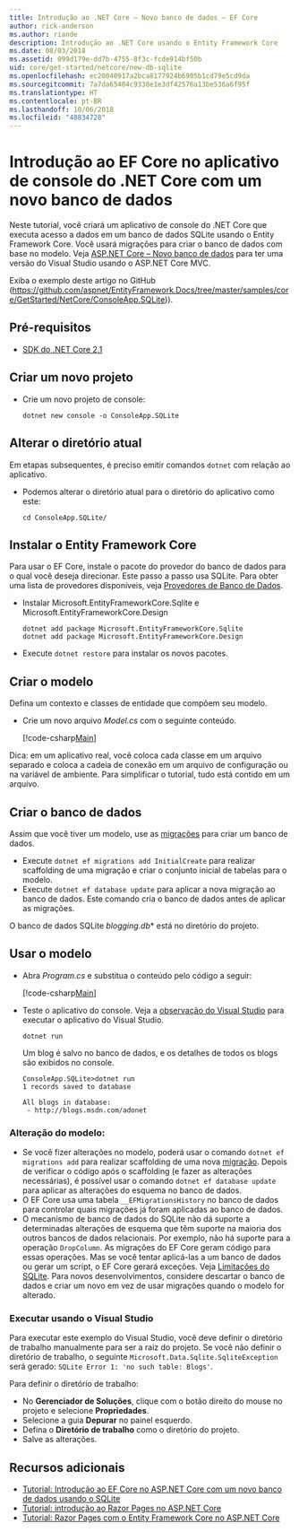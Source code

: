 ```yaml
---
title: Introdução ao .NET Core – Novo banco de dados – EF Core
author: rick-anderson
ms.author: riande
description: Introdução ao .NET Core usando o Entity Framework Core
ms.date: 08/03/2018
ms.assetid: 099d179e-dd7b-4755-8f3c-fcde914bf50b
uid: core/get-started/netcore/new-db-sqlite
ms.openlocfilehash: ec20040917a2bca8177924b6905b1cd79e5cd9da
ms.sourcegitcommit: 7a7da65404c9338e1e3df42576a13be536a6f95f
ms.translationtype: HT
ms.contentlocale: pt-BR
ms.lasthandoff: 10/06/2018
ms.locfileid: "48834728"
---
```

# <a name="getting-started-with-ef-core-on-net-core-console-app-with-a-new-database"></a>Introdução ao EF Core no aplicativo de console do .NET Core com um novo banco de dados

Neste tutorial, você criará um aplicativo de console do .NET Core que executa acesso a dados em um banco de dados SQLite usando o Entity Framework Core. Você usará migrações para criar o banco de dados com base no modelo. Veja [ASP.NET Core – Novo banco de dados](xref:core/get-started/aspnetcore/new-db) para ter uma versão do Visual Studio usando o ASP.NET Core MVC.

Exiba o exemplo deste artigo no GitHub (https://github.com/aspnet/EntityFramework.Docs/tree/master/samples/core/GetStarted/NetCore/ConsoleApp.SQLite)).

## <a name="prerequisites"></a>Pré-requisitos

* [SDK do .NET Core 2.1](https://www.microsoft.com/net/core)

## <a name="create-a-new-project"></a>Criar um novo projeto

* Crie um novo projeto de console:

  ``` Console
  dotnet new console -o ConsoleApp.SQLite
  ```
## <a name="change-the-current-directory"></a>Alterar o diretório atual

Em etapas subsequentes, é preciso emitir comandos `dotnet` com relação ao aplicativo.

* Podemos alterar o diretório atual para o diretório do aplicativo como este:

  ``` Console
  cd ConsoleApp.SQLite/
  ```
## <a name="install-entity-framework-core"></a>Instalar o Entity Framework Core

Para usar o EF Core, instale o pacote do provedor do banco de dados para o qual você deseja direcionar. Este passo a passo usa SQLite. Para obter uma lista de provedores disponíveis, veja [Provedores de Banco de Dados](../../providers/index.md).

* Instalar Microsoft.EntityFrameworkCore.Sqlite e Microsoft.EntityFrameworkCore.Design

  ```Console
  dotnet add package Microsoft.EntityFrameworkCore.Sqlite
  dotnet add package Microsoft.EntityFrameworkCore.Design
  ```

* Execute `dotnet restore` para instalar os novos pacotes.

## <a name="create-the-model"></a>Criar o modelo

Defina um contexto e classes de entidade que compõem seu modelo.

* Crie um novo arquivo *Model.cs* com o seguinte conteúdo.

  [!code-csharp[Main](../../../../samples/core/GetStarted/NetCore/ConsoleApp.SQLite/Model.cs)]

Dica: em um aplicativo real, você coloca cada classe em um arquivo separado e coloca a cadeia de conexão em um arquivo de configuração ou na variável de ambiente. Para simplificar o tutorial, tudo está contido em um arquivo.

## <a name="create-the-database"></a>Criar o banco de dados

Assim que você tiver um modelo, use as [migrações](xref:core/managing-schemas/migrations/index) para criar um banco de dados.

* Execute `dotnet ef migrations add InitialCreate` para realizar scaffolding de uma migração e criar o conjunto inicial de tabelas para o modelo.
* Execute `dotnet ef database update` para aplicar a nova migração ao banco de dados. Este comando cria o banco de dados antes de aplicar as migrações.

O banco de dados SQLite *blogging.db** está no diretório do projeto.

## <a name="use-the-model"></a>Usar o modelo

* Abra *Program.cs* e substitua o conteúdo pelo código a seguir:

  [!code-csharp[Main](../../../../samples/core/GetStarted/NetCore/ConsoleApp.SQLite/Program.cs)]

* Teste o aplicativo do console. Veja a [observação do Visual Studio](#vs) para executar o aplicativo do Visual Studio.

  `dotnet run`

  Um blog é salvo no banco de dados, e os detalhes de todos os blogs são exibidos no console.

  ```Console
  ConsoleApp.SQLite>dotnet run
  1 records saved to database

  All blogs in database:
   - http://blogs.msdn.com/adonet
  ```

### <a name="changing-the-model"></a>Alteração do modelo:

- Se você fizer alterações no modelo, poderá usar o comando `dotnet ef migrations add` para realizar scaffolding de uma nova [migração](xref:core/managing-schemas/migrations/index). Depois de verificar o código após o scaffolding (e fazer as alterações necessárias), é possível usar o comando `dotnet ef database update` para aplicar as alterações do esquema no banco de dados.
- O EF Core usa uma tabela `__EFMigrationsHistory` no banco de dados para controlar quais migrações já foram aplicadas ao banco de dados.
- O mecanismo de banco de dados do SQLite não dá suporte a determinadas alterações de esquema que têm suporte na maioria dos outros bancos de dados relacionais. Por exemplo, não há suporte para a operação `DropColumn`. As migrações do EF Core geram código para essas operações. Mas se você tentar aplicá-las a um banco de dados ou gerar um script, o EF Core gerará exceções. Veja [Limitações do SQLite](../../providers/sqlite/limitations.md). Para novos desenvolvimentos, considere descartar o banco de dados e criar um novo em vez de usar migrações quando o modelo for alterado.

<a name="vs"></a>
### <a name="run-from-visual-studio"></a>Executar usando o Visual Studio

Para executar este exemplo do Visual Studio, você deve definir o diretório de trabalho manualmente para ser a raiz do projeto. Se você não definir o diretório de trabalho, o seguinte `Microsoft.Data.Sqlite.SqliteException` será gerado: `SQLite Error 1: 'no such table: Blogs'`.

Para definir o diretório de trabalho:

* No **Gerenciador de Soluções**, clique com o botão direito do mouse no projeto e selecione **Propriedades**.
* Selecione a guia **Depurar** no painel esquerdo.
* Defina o **Diretório de trabalho** como o diretório do projeto.
* Salve as alterações.

## <a name="additional-resources"></a>Recursos adicionais

* [Tutorial: Introdução ao EF Core no ASP.NET Core com um novo banco de dados usando o SQLite](xref:core/get-started/aspnetcore/new-db)
* [Tutorial: introdução ao Razor Pages no ASP.NET Core](https://docs.microsoft.com/aspnet/core/tutorials/razor-pages/razor-pages-start)
* [Tutorial: Razor Pages com o Entity Framework Core no ASP.NET Core](https://docs.microsoft.com/aspnet/core/data/ef-rp/intro)
